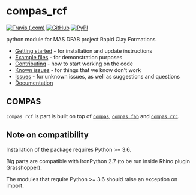 # compas\_rcf

[![Travis (.com)](https://img.shields.io/travis/com/tetov/compas_rcf?style=for-the-badge)](https://travis-ci.com/tetov/compas_rcf)
[![GitHub](https://img.shields.io/github/license/tetov/compas_rcf?style=for-the-badge)](https://github.com/tetov/compas_rcf/blob/master/LICENSE)
[![PyPI](https://img.shields.io/pypi/v/compas_rcf?style=for-the-badge)](https://pypi.org/project/compas-rcf/)

python module for MAS DFAB project Rapid Clay Formations

* [Getting started](https://compas_rcf.tetov.se/getting_started.html) - for installation and update instructions
* [Example files](https://compas_rcf.tetov.se/examples.html) - for demonstration purposes
* [Contributing](https://compas_rcf.tetov.se/contributing.html) - how to start working on the code
* [Known issues](https://compas_rcf.tetov.se/known_issues.html) - for things that we know don't work
* [Issues](https://github.com/tetov/compas_rcf/issues) - for unknown issues, as well as suggestions and questions
* [Documentation](https://compas_rcf.tetov.se/)

## COMPAS

`compas_rcf` is part is built on top of [`compas`](https://compas-dev.github.io/),
 [`compas_fab`](https://gramaziokohler.github.io/compas_fab/) and
 [`compas_rrc`](https://bitbucket.org/ethrfl/compas_rrc/).

## Note on compatibility

Installation of the package requires Python \>\= 3.6.

Big parts are compatible with IronPython 2.7 (to be run inside Rhino plugin
Grasshopper).

The modules that require Python \>\= 3.6 should raise an exception on import.
